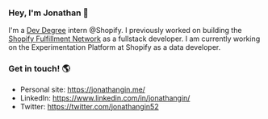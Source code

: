 ### Hey, I'm Jonathan 👋

I'm a [Dev Degree](www.devdegree.ca) intern @Shopify. I previously worked on building the [Shopify Fulfillment Network](https://www.shopify.com/fulfillment) as a fullstack developer. I am currently working on the Experimentation Platform at Shopify as a data developer.

### Get in touch! 🌎
- Personal site: https://jonathangin.me/
- LinkedIn: https://www.linkedin.com/in/jonathangin/
- Twitter: https://twitter.com/jonathangin52

<!--
**JonathanGin52/JonathanGin52** is a ✨ _special_ ✨ repository because its `README.md` (this file) appears on your GitHub profile.

Here are some ideas to get you started:

- 🔭 I’m currently working on ...
- 🌱 I’m currently learning ...
- 👯 I’m looking to collaborate on ...
- 🤔 I’m looking for help with ...
- 💬 Ask me about ...
- 📫 How to reach me: ...
- 😄 Pronouns: ...
- ⚡ Fun fact: ...
-->
